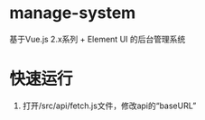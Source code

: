 # manage-system #
基于Vue.js 2.x系列 + Element UI 的后台管理系统

# 快速运行
1. 打开/src/api/fetch.js文件，修改api的“baseURL”
